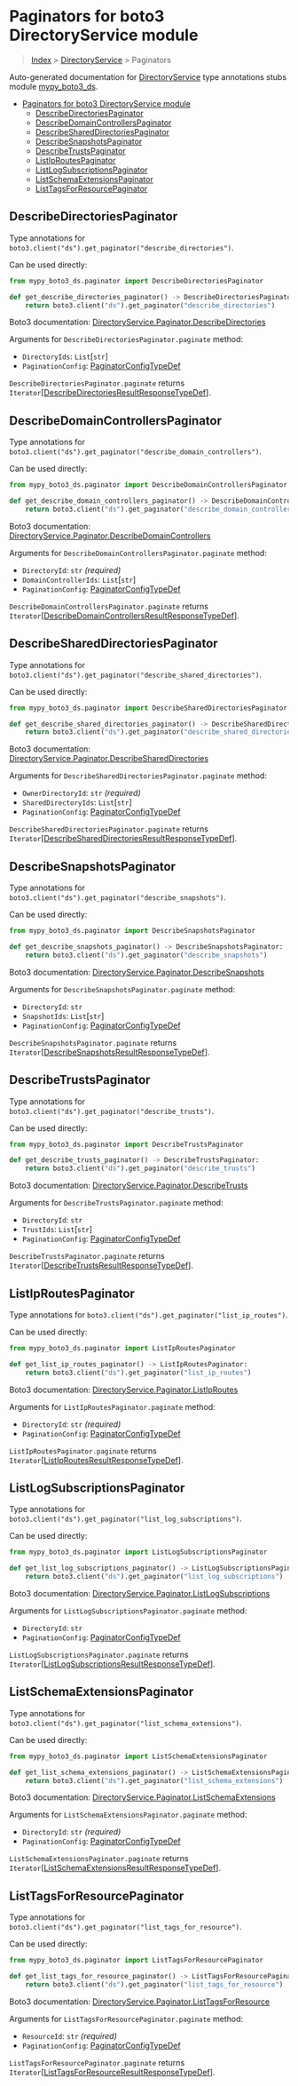 # Paginators for boto3 DirectoryService module

> [Index](..) > [DirectoryService](.) > Paginators

Auto-generated documentation for
[DirectoryService](https://boto3.amazonaws.com/v1/documentation/api/latest/reference/services/ds.html#DirectoryService)
type annotations stubs module
[mypy_boto3_ds](https://pypi.org/project/mypy-boto3-ds/).

- [Paginators for boto3 DirectoryService module](#paginators-for-boto3-directoryservice-module)
  - [DescribeDirectoriesPaginator](#describedirectoriespaginator)
  - [DescribeDomainControllersPaginator](#describedomaincontrollerspaginator)
  - [DescribeSharedDirectoriesPaginator](#describeshareddirectoriespaginator)
  - [DescribeSnapshotsPaginator](#describesnapshotspaginator)
  - [DescribeTrustsPaginator](#describetrustspaginator)
  - [ListIpRoutesPaginator](#listiproutespaginator)
  - [ListLogSubscriptionsPaginator](#listlogsubscriptionspaginator)
  - [ListSchemaExtensionsPaginator](#listschemaextensionspaginator)
  - [ListTagsForResourcePaginator](#listtagsforresourcepaginator)

## DescribeDirectoriesPaginator

Type annotations for
`boto3.client("ds").get_paginator("describe_directories")`.

Can be used directly:

```python
from mypy_boto3_ds.paginator import DescribeDirectoriesPaginator

def get_describe_directories_paginator() -> DescribeDirectoriesPaginator:
    return boto3.client("ds").get_paginator("describe_directories")
```

Boto3 documentation:
[DirectoryService.Paginator.DescribeDirectories](https://boto3.amazonaws.com/v1/documentation/api/latest/reference/services/ds.html#DirectoryService.Paginator.DescribeDirectories)

Arguments for `DescribeDirectoriesPaginator.paginate` method:

- `DirectoryIds`: `List`\[`str`\]
- `PaginationConfig`:
  [PaginatorConfigTypeDef](./type_defs.md#paginatorconfigtypedef)

`DescribeDirectoriesPaginator.paginate` returns
`Iterator`\[[DescribeDirectoriesResultResponseTypeDef](./type_defs.md#describedirectoriesresultresponsetypedef)\].

## DescribeDomainControllersPaginator

Type annotations for
`boto3.client("ds").get_paginator("describe_domain_controllers")`.

Can be used directly:

```python
from mypy_boto3_ds.paginator import DescribeDomainControllersPaginator

def get_describe_domain_controllers_paginator() -> DescribeDomainControllersPaginator:
    return boto3.client("ds").get_paginator("describe_domain_controllers")
```

Boto3 documentation:
[DirectoryService.Paginator.DescribeDomainControllers](https://boto3.amazonaws.com/v1/documentation/api/latest/reference/services/ds.html#DirectoryService.Paginator.DescribeDomainControllers)

Arguments for `DescribeDomainControllersPaginator.paginate` method:

- `DirectoryId`: `str` *(required)*
- `DomainControllerIds`: `List`\[`str`\]
- `PaginationConfig`:
  [PaginatorConfigTypeDef](./type_defs.md#paginatorconfigtypedef)

`DescribeDomainControllersPaginator.paginate` returns
`Iterator`\[[DescribeDomainControllersResultResponseTypeDef](./type_defs.md#describedomaincontrollersresultresponsetypedef)\].

## DescribeSharedDirectoriesPaginator

Type annotations for
`boto3.client("ds").get_paginator("describe_shared_directories")`.

Can be used directly:

```python
from mypy_boto3_ds.paginator import DescribeSharedDirectoriesPaginator

def get_describe_shared_directories_paginator() -> DescribeSharedDirectoriesPaginator:
    return boto3.client("ds").get_paginator("describe_shared_directories")
```

Boto3 documentation:
[DirectoryService.Paginator.DescribeSharedDirectories](https://boto3.amazonaws.com/v1/documentation/api/latest/reference/services/ds.html#DirectoryService.Paginator.DescribeSharedDirectories)

Arguments for `DescribeSharedDirectoriesPaginator.paginate` method:

- `OwnerDirectoryId`: `str` *(required)*
- `SharedDirectoryIds`: `List`\[`str`\]
- `PaginationConfig`:
  [PaginatorConfigTypeDef](./type_defs.md#paginatorconfigtypedef)

`DescribeSharedDirectoriesPaginator.paginate` returns
`Iterator`\[[DescribeSharedDirectoriesResultResponseTypeDef](./type_defs.md#describeshareddirectoriesresultresponsetypedef)\].

## DescribeSnapshotsPaginator

Type annotations for `boto3.client("ds").get_paginator("describe_snapshots")`.

Can be used directly:

```python
from mypy_boto3_ds.paginator import DescribeSnapshotsPaginator

def get_describe_snapshots_paginator() -> DescribeSnapshotsPaginator:
    return boto3.client("ds").get_paginator("describe_snapshots")
```

Boto3 documentation:
[DirectoryService.Paginator.DescribeSnapshots](https://boto3.amazonaws.com/v1/documentation/api/latest/reference/services/ds.html#DirectoryService.Paginator.DescribeSnapshots)

Arguments for `DescribeSnapshotsPaginator.paginate` method:

- `DirectoryId`: `str`
- `SnapshotIds`: `List`\[`str`\]
- `PaginationConfig`:
  [PaginatorConfigTypeDef](./type_defs.md#paginatorconfigtypedef)

`DescribeSnapshotsPaginator.paginate` returns
`Iterator`\[[DescribeSnapshotsResultResponseTypeDef](./type_defs.md#describesnapshotsresultresponsetypedef)\].

## DescribeTrustsPaginator

Type annotations for `boto3.client("ds").get_paginator("describe_trusts")`.

Can be used directly:

```python
from mypy_boto3_ds.paginator import DescribeTrustsPaginator

def get_describe_trusts_paginator() -> DescribeTrustsPaginator:
    return boto3.client("ds").get_paginator("describe_trusts")
```

Boto3 documentation:
[DirectoryService.Paginator.DescribeTrusts](https://boto3.amazonaws.com/v1/documentation/api/latest/reference/services/ds.html#DirectoryService.Paginator.DescribeTrusts)

Arguments for `DescribeTrustsPaginator.paginate` method:

- `DirectoryId`: `str`
- `TrustIds`: `List`\[`str`\]
- `PaginationConfig`:
  [PaginatorConfigTypeDef](./type_defs.md#paginatorconfigtypedef)

`DescribeTrustsPaginator.paginate` returns
`Iterator`\[[DescribeTrustsResultResponseTypeDef](./type_defs.md#describetrustsresultresponsetypedef)\].

## ListIpRoutesPaginator

Type annotations for `boto3.client("ds").get_paginator("list_ip_routes")`.

Can be used directly:

```python
from mypy_boto3_ds.paginator import ListIpRoutesPaginator

def get_list_ip_routes_paginator() -> ListIpRoutesPaginator:
    return boto3.client("ds").get_paginator("list_ip_routes")
```

Boto3 documentation:
[DirectoryService.Paginator.ListIpRoutes](https://boto3.amazonaws.com/v1/documentation/api/latest/reference/services/ds.html#DirectoryService.Paginator.ListIpRoutes)

Arguments for `ListIpRoutesPaginator.paginate` method:

- `DirectoryId`: `str` *(required)*
- `PaginationConfig`:
  [PaginatorConfigTypeDef](./type_defs.md#paginatorconfigtypedef)

`ListIpRoutesPaginator.paginate` returns
`Iterator`\[[ListIpRoutesResultResponseTypeDef](./type_defs.md#listiproutesresultresponsetypedef)\].

## ListLogSubscriptionsPaginator

Type annotations for
`boto3.client("ds").get_paginator("list_log_subscriptions")`.

Can be used directly:

```python
from mypy_boto3_ds.paginator import ListLogSubscriptionsPaginator

def get_list_log_subscriptions_paginator() -> ListLogSubscriptionsPaginator:
    return boto3.client("ds").get_paginator("list_log_subscriptions")
```

Boto3 documentation:
[DirectoryService.Paginator.ListLogSubscriptions](https://boto3.amazonaws.com/v1/documentation/api/latest/reference/services/ds.html#DirectoryService.Paginator.ListLogSubscriptions)

Arguments for `ListLogSubscriptionsPaginator.paginate` method:

- `DirectoryId`: `str`
- `PaginationConfig`:
  [PaginatorConfigTypeDef](./type_defs.md#paginatorconfigtypedef)

`ListLogSubscriptionsPaginator.paginate` returns
`Iterator`\[[ListLogSubscriptionsResultResponseTypeDef](./type_defs.md#listlogsubscriptionsresultresponsetypedef)\].

## ListSchemaExtensionsPaginator

Type annotations for
`boto3.client("ds").get_paginator("list_schema_extensions")`.

Can be used directly:

```python
from mypy_boto3_ds.paginator import ListSchemaExtensionsPaginator

def get_list_schema_extensions_paginator() -> ListSchemaExtensionsPaginator:
    return boto3.client("ds").get_paginator("list_schema_extensions")
```

Boto3 documentation:
[DirectoryService.Paginator.ListSchemaExtensions](https://boto3.amazonaws.com/v1/documentation/api/latest/reference/services/ds.html#DirectoryService.Paginator.ListSchemaExtensions)

Arguments for `ListSchemaExtensionsPaginator.paginate` method:

- `DirectoryId`: `str` *(required)*
- `PaginationConfig`:
  [PaginatorConfigTypeDef](./type_defs.md#paginatorconfigtypedef)

`ListSchemaExtensionsPaginator.paginate` returns
`Iterator`\[[ListSchemaExtensionsResultResponseTypeDef](./type_defs.md#listschemaextensionsresultresponsetypedef)\].

## ListTagsForResourcePaginator

Type annotations for
`boto3.client("ds").get_paginator("list_tags_for_resource")`.

Can be used directly:

```python
from mypy_boto3_ds.paginator import ListTagsForResourcePaginator

def get_list_tags_for_resource_paginator() -> ListTagsForResourcePaginator:
    return boto3.client("ds").get_paginator("list_tags_for_resource")
```

Boto3 documentation:
[DirectoryService.Paginator.ListTagsForResource](https://boto3.amazonaws.com/v1/documentation/api/latest/reference/services/ds.html#DirectoryService.Paginator.ListTagsForResource)

Arguments for `ListTagsForResourcePaginator.paginate` method:

- `ResourceId`: `str` *(required)*
- `PaginationConfig`:
  [PaginatorConfigTypeDef](./type_defs.md#paginatorconfigtypedef)

`ListTagsForResourcePaginator.paginate` returns
`Iterator`\[[ListTagsForResourceResultResponseTypeDef](./type_defs.md#listtagsforresourceresultresponsetypedef)\].
